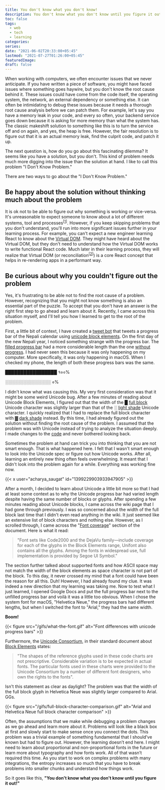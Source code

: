 ```yaml
---
title: You don't know what you don't know!
description: You don't know what you don't know until you figure it out!
toc: false
tags:
  - web
  - tech
  - learning
categories:
series:
date: "2021-06-02T20:33:00+05:45"
lastmod: "2021-07-27T01:26:00+05:45"
featuredImage:
draft: false
---
```


When working with computers, we often encounter issues that we never anticipate. If you have written a piece of software, you might have faced issues where something goes haywire, but you don't know the root cause behind it. These issues could have come from the code itself, the operating system, the network, an external dependency or something else. It can often be intimidating to debug these issues because it needs a thorough root cause analysis before we can patch them. For example, let's say you have a memory leak in your code, and every so often, your backend service goes down because it is asking for more memory than what the system has. The classic makeshift solution to something like this is to turn the service off and on again, and yes, the heap is free. However, the fair resolution is to figure out that it is an actual memory leak, find the culprit code, and patch it up.

The next question is, how do you go about this fascinating dilemma? It seems like you have a solution, but you don't. This kind of problem needs much more digging into the issue than the solution at hand. I like to call this problem "I Don't Know Problem."

There are two ways to go about the "I Don't Know Problem."
## Be happy about the solution without thinking much about the problem

It is ok not to be able to figure out why something is working or vice-versa. It's unreasonable to expect someone to know about a lot of different systems, tool and processes<sup>[[1](https://jvns.ca/blog/learn-how-things-work/#you-can-use-something-without-understanding-how-it-works-and-that-can-be-ok)]</sup>. However, if you keep skipping problems that you don't understand, you'll run into more significant issues further in your learning process. For example, you can't expect a new engineer learning React to know about the [Virtual DOM](https://reactjs.org/docs/faq-internals.html). They might have heard about the Virtual DOM, but they don't need to understand how the Virtual DOM works to write functional React code. Much later in their learning process, they will realize that Virtual DOM (or reconciliation<sup>[[2](https://github.com/acdlite/react-fiber-architecture#reconciliation-versus-rendering)]</sup>) is a core React concept that helps in re-rendering apps in a performant way.

## Be curious about why you couldn't figure out the problem

Yes, it's frustrating to be able not to find the root cause of a problem. However, recognizing that you might not know something is also an essential part of the puzzle. To accept that you don't have an answer is the right first step to go ahead and learn about it. Recently, I came across this situation myself, and I'll tell you how I learned to get to the root of the problem.

First, a little bit of context, I have created a [tweet bot](https://twitter.com/bikram_sambat) that tweets a progress bar of the Nepali calendar using [unicode block elements](https://en.wikipedia.org/wiki/Block_Elements). On the first day of the new Nepali year, I noticed something strange with the progress bar. The [filled progress bar](https://twitter.com/bikram_sambat/status/1382034603372908550) had a more considerable length than the one [without progress](https://twitter.com/bikram_sambat/status/1382034607676219392). I had never seen this because it was only happening on my computer. More specifically, it was only happening in macOS. When I checked my phone, the length of both these progress bars was the same.

█████████████████ १००%

░░░░░░░░░░░░░░░ ०%

I didn't know what was causing this. My very first consideration was that it might be some weird Unicode bug. After a few minutes of reading about Unicode Block Elements, I figured out that the width of the █ [full block](https://www.compart.com/en/unicode/U+2588) Unicode character was slightly larger than that of the ░ [light shade](https://www.compart.com/en/unicode/U+2591) Unicode character. I quickly realized that I had to replace the full block character with ▓ [dark shade](https://www.compart.com/en/unicode/U+2593) instead. By this time, I had already figured out the solution without finding the root cause of the problem. I assumed that the problem was with Unicode instead of trying to analyze the situation deeply. I made changes to the [code](https://github.com/mesaugat/bikram-sambat-progress/commit/7bd7490acba4728732e0bde43e13ead9cbca145a) and never bothered looking back.

Sometimes the problem at hand can trick you into thinking that you are not smart enough. That is what happened here. I felt that I wasn't smart enough to look into the Unicode spec or figure out how Unicode works. After all, learning an entirely new thing often feels overwhelming. It meant that I didn't look into the problem again for a while. Everything was working fine now.

<p>
    {{< x user="acharya_saugat" id="1399229903933947905" >}}
</p>

After a month, I decided to learn about Unicode a little bit more so that I had at least some context as to why the Unicode progress bar had varied length despite having the same number of blocks or glyphs. After spending a few minutes reading about Unicode blocks, I came across the wiki page that I had gone through previously. I was so concerned about the width of the full block last time that I didn't even read anything in the wiki. It just seemed like an extensive list of block characters and nothing else. However, as I scrolled through, I came across the "[Font coverage](https://en.wikipedia.org/wiki/Block_Elements#Font_coverage)" section of the document. Here is what it read:

> "Font sets like Code2000 and the DejaVu family—include coverage for each of the glyphs in the Block Elements range, Unifont also contains all the glyphs. Among the fonts in widespread use, full implementation is provided by Segoe UI Symbol."

The section further talked about supported fonts and how ASCII space may not match the width of the block elements as space character is not part of the block. To this day, it never crossed my mind that a font could have been the reason for all this. Duh! However, I had already found my clue. It was indeed a new direction that my learning was taking me. Now to test what I just learned, I opened Google Docs and put the full progress bar next to the unfilled progress bar and voilà it was a little too obvious. When I chose the system font for macOS, "Helvetica Neue," the progress bars had different lengths, but when I switched the font to "Arial," they had the same width.

__Boom!__

{{< figure src="/gifs/what-the-font.gif" alt="Font differences with unicode progress bars" >}}

Furthermore, the [Unicode Consortium](https://unicode.org), in their standard document about [Block Elements](https://unicode.org/charts/PDF/U2580.pdf) states:

> "The shapes of the reference glyphs used in these code charts are not prescriptive. Considerable variation is to be expected in actual fonts. The particular fonts used in these charts were provided to the Unicode Consortium by a number of different font designers, who own the rights to the fonts".

Isn't this statement as clear as daylight? The problem was that the width of the full block glyph in Helvetica Neue was slightly larger compared to Arial. GGs.

{{< figure src="/gifs/full-block-character-comparison.gif" alt="Arial and Helvetica Neue full block character comparison" >}}

Often, the assumptions that we make while debugging a problem changes as we go ahead and learn more about it. Problems will look like a black box at first and slowly start to make sense once you connect the dots. This problem was a trivial example of something fundamental that I should’ve known but had to figure out. However, the learning doesn’t end here. I might need to learn about proportional and non-proportional fonts in the future or learn more about typography and how fonts work. All of that wasn’t required this time. As you start to work on complex problems with many integrations, the entropy increases so much that you have to break problems into smaller chunks and understand how things work.

So it goes like this, __"You don't know what you don't know until you figure it out!"__
